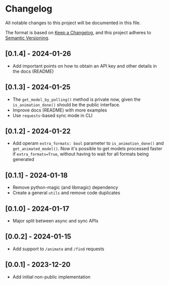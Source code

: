 # Changelog

All notable changes to this project will be documented in this file.

The format is based on [Keep a Changelog](https://keepachangelog.com/en/1.0.0/),
and this project adheres to [Semantic Versioning](https://semver.org/spec/v2.0.0.html).

## [0.1.4] - 2024-01-26

- Add important points on how to obtain an API key and other details in the
  docs (README)

## [0.1.3] - 2024-01-25

- The `get_model_by_polling()` method is private now, given the
  `is_animation_done()` should be the public interface.
- Improve docs (README) with more examples
- Use `requests`-based sync mode in CLI

## [0.1.2] - 2024-01-22

- Add operam `extra_formats: bool` parameter to `is_animation_done()` and
  `get_animated_model()`. Now it's possible to get models processed faster
  if `extra_formats=True`, without having to wait for all formats being
  generated

## [0.1.1] - 2024-01-18

- Remove python-magic (and libmagic) dependency
- Create a general `utils` and remove code duplicates

## [0.1.0] - 2024-01-17

- Major split between async and sync APIs

## [0.0.2] - 2024-01-15

- Add support to `/animate` and `/find` requests

## [0.0.1] - 2023-12-20

- Add initial non-public implementation

